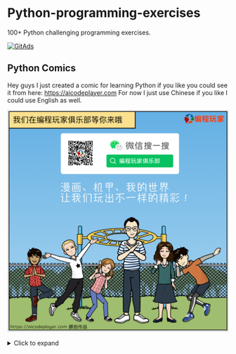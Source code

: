 # Python-programming-exercises

100+ Python challenging programming exercises.

<a href="https://tracking.gitads.io/?repo=Python-programming-exercises"><img src="https://images.gitads.io/Python-programming-exercises" alt="GitAds"/></a>

## Python Comics

Hey guys I just created a comic for learning Python if you like you could see it from here: https://aicodeplayer.com
For now I just use Chinese if you like I could use English as well.

![Python Comic](https://github.com/zhiwehu/Python-programming-exercises/blob/master/comic.png?raw=true)

<details>
  <summary>Click to expand</summary>
  <p>This is the content that will be shown when the summary is clicked.</p>
</details>